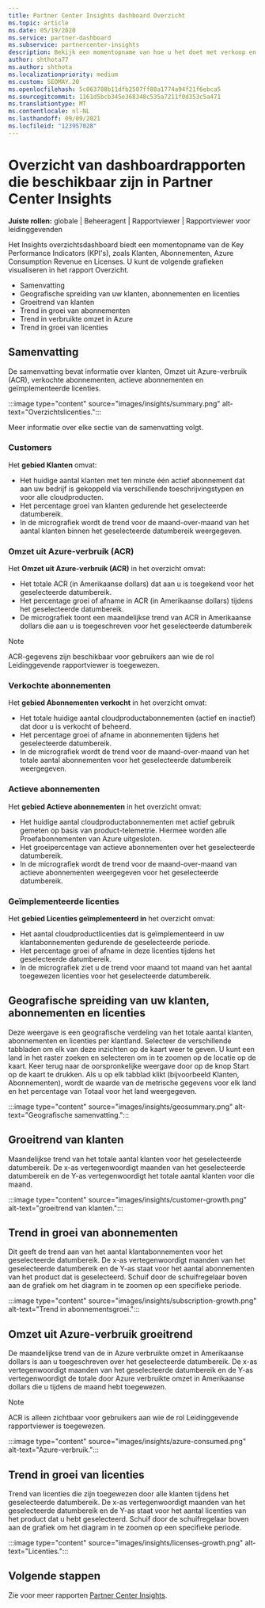 ```yaml
---
title: Partner Center Insights dashboard Overzicht
ms.topic: article
ms.date: 05/19/2020
ms.service: partner-dashboard
ms.subservice: partnercenter-insights
description: Bekijk een momentopname van hoe u het doet met verkoop en implementatie, klantgroei en omzetgroei met licenties, abonnementen en Azure-verbruik.
author: shthota77
ms.author: shthota
ms.localizationpriority: medium
ms.custom: SEOMAY.20
ms.openlocfilehash: 5c063788b11dfb2507ff88a1774a94f21f6ebca5
ms.sourcegitcommit: 1161d5bcb345e368348c535a7211f0d353c5a471
ms.translationtype: MT
ms.contentlocale: nl-NL
ms.lasthandoff: 09/09/2021
ms.locfileid: "123957028"
---
```

# <a name="overview-dashboard-reports-available-in-partner-center-insights"></a>Overzicht van dashboardrapporten die beschikbaar zijn in Partner Center Insights
 
**Juiste rollen:** globale | Beheeragent | Rapportviewer | Rapportviewer voor leidinggevenden

Het Insights overzichtsdashboard biedt een momentopname van de Key Performance Indicators (KPI's), zoals Klanten, Abonnementen, Azure Consumption Revenue en Licenses. U kunt de volgende grafieken visualiseren in het rapport Overzicht.

- Samenvatting  
- Geografische spreiding van uw klanten, abonnementen en licenties  
- Groeitrend van klanten 
- Trend in groei van abonnementen 
- Trend in verbruikte omzet in Azure 
- Trend in groei van licenties 

## <a name="summary"></a>Samenvatting

De samenvatting bevat informatie over klanten, Omzet uit Azure-verbruik (ACR), verkochte abonnementen, actieve abonnementen en geïmplementeerde licenties. 

:::image type="content" source="images/insights/summary.png" alt-text="Overzichtslicenties.":::

Meer informatie over elke sectie van de samenvatting volgt.

### <a name="customers"></a>Customers

Het **gebied Klanten** omvat:

- Het huidige aantal klanten met ten minste één actief abonnement dat aan uw bedrijf is gekoppeld via verschillende toeschrijvingstypen en voor alle cloudproducten.
- Het percentage groei van klanten gedurende het geselecteerde datumbereik.
- In de micrografiek wordt de trend voor de maand-over-maand van het aantal klanten binnen het geselecteerde datumbereik weergegeven.

### <a name="azure-consumed-revenue-acr"></a>Omzet uit Azure-verbruik (ACR)

Het **Omzet uit Azure-verbruik (ACR)** in het overzicht omvat:

- Het totale ACR (in Amerikaanse dollars) dat aan u is toegekend voor het geselecteerde datumbereik.
- Het percentage groei of afname in ACR (in Amerikaanse dollars) tijdens het geselecteerde datumbereik.
- De micrografiek toont een maandelijkse trend van ACR in Amerikaanse dollars die aan u is toegeschreven voor het geselecteerde datumbereik 

> [!NOTE]
> ACR-gegevens zijn beschikbaar voor gebruikers aan wie de rol Leidinggevende rapportviewer is toegewezen.
 
### <a name="subscriptions-sold"></a>Verkochte abonnementen

Het **gebied Abonnementen verkocht** in het overzicht omvat:

- Het totale huidige aantal cloudproductabonnementen (actief en inactief) dat door u is verkocht of beheerd.  
- Het percentage groei of afname in abonnementen tijdens het geselecteerde datumbereik.
- In de micrografiek wordt de trend voor de maand-over-maand van het totale aantal abonnementen voor het geselecteerde datumbereik weergegeven.

### <a name="active-subscriptions"></a>Actieve abonnementen

Het **gebied Actieve abonnementen** in het overzicht omvat:

- Het huidige aantal cloudproductabonnementen met actief gebruik gemeten op basis van product-telemetrie. Hiermee worden alle Proefabonnementen van Azure uitgesloten.  
- Het groeipercentage van actieve abonnementen over het geselecteerde datumbereik.
- In de micrografiek wordt de trend voor de maand-over-maand van actieve abonnementen weergegeven voor het geselecteerde datumbereik.
 
### <a name="licenses-deployed"></a>Geïmplementeerde licenties

Het **gebied Licenties geïmplementeerd in** het overzicht omvat:
 
- Het aantal cloudproductlicenties dat is geïmplementeerd in uw klantabonnementen gedurende de geselecteerde periode. 
- Het percentage groei of afname in deze licenties tijdens het geselecteerde datumbereik. 
- In de micrografiek ziet u de trend voor maand tot maand van het aantal toegewezen licenties voor het geselecteerde datumbereik.

## <a name="geographical-spread-of-your-customers-subscriptions-and-licenses"></a>Geografische spreiding van uw klanten, abonnementen en licenties

Deze weergave is een geografische verdeling van het totale aantal klanten, abonnementen en licenties per klantland. Selecteer de verschillende tabbladen om elk van deze inzichten op de kaart weer te geven. U kunt een land in het raster zoeken en selecteren om in te zoomen op de locatie op de kaart. Keer terug naar de oorspronkelijke weergave door op de knop Start op de kaart te drukken. Als u op elk tabblad klikt (bijvoorbeeld Klanten, Abonnementen), wordt de waarde van de metrische gegevens voor elk land en het percentage van Totaal voor het land weergegeven.  

:::image type="content" source="images/insights/geosummary.png" alt-text="Geografische samenvatting.":::

## <a name="customers-growth-trend"></a>Groeitrend van klanten

Maandelijkse trend van het totale aantal klanten voor het geselecteerde datumbereik. De x-as vertegenwoordigt maanden van het geselecteerde datumbereik en de Y-as vertegenwoordigt het totale aantal klanten voor die maand. 

:::image type="content" source="images/insights/customer-growth.png" alt-text="groeitrend van klanten.":::

## <a name="subscriptions-growth-trend"></a>Trend in groei van abonnementen

Dit geeft de trend aan van het aantal klantabonnementen voor het geselecteerde datumbereik. De x-as vertegenwoordigt maanden van het geselecteerde datumbereik en de Y-as staat voor het aantal abonnementen van het product dat is geselecteerd. Schuif door de schuifregelaar boven aan de grafiek om het diagram in te zoomen op een specifieke periode. 

:::image type="content" source="images/insights/subscription-growth.png" alt-text="Trend in abonnementsgroei.":::

## <a name="azure-consumed-revenue-growth-trend"></a>Omzet uit Azure-verbruik groeitrend

De maandelijkse trend van de in Azure verbruikte omzet in Amerikaanse dollars is aan u toegeschreven over het geselecteerde datumbereik. De x-as vertegenwoordigt maanden van het geselecteerde datumbereik en de Y-as vertegenwoordigt de totale door Azure verbruikte omzet in Amerikaanse dollars die u tijdens de maand hebt toegewezen.

> [!NOTE]
> ACR is alleen zichtbaar voor gebruikers aan wie de rol Leidinggevende rapportviewer is toegewezen. 

:::image type="content" source="images/insights/azure-consumed.png" alt-text="Azure-verbruik.":::

## <a name="licenses-growth-trend"></a>Trend in groei van licenties
 
Trend van licenties die zijn toegewezen door alle klanten tijdens het geselecteerde datumbereik. De x-as vertegenwoordigt maanden van het geselecteerde datumbereik en de Y-as staat voor het aantal licenties van het product dat u hebt geselecteerd. Schuif door de schuifregelaar boven aan de grafiek om het diagram in te zoomen op een specifieke periode.  

:::image type="content" source="images/insights/licenses-growth.png" alt-text="Licenties.":::

## <a name="next-steps"></a>Volgende stappen

Zie voor meer rapporten [Partner Center Insights](partner-center-insights.md).
